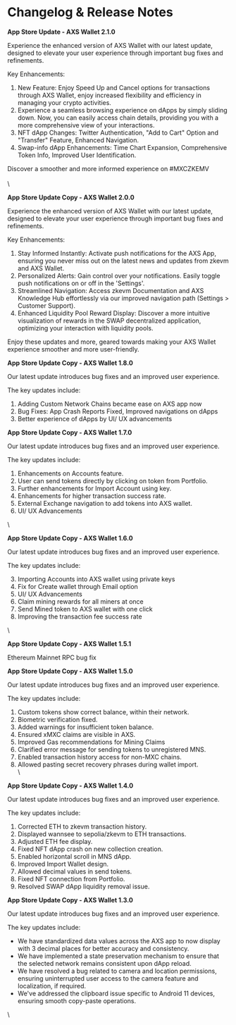 # Changelog & Release Notes

**App Store Update - AXS Wallet 2.1.0**

Experience the enhanced version of AXS Wallet with our latest update, designed to elevate your user experience through important bug fixes and refinements.

Key Enhancements:

1. New Feature: Enjoy Speed Up and Cancel options for transactions through AXS Wallet, enjoy increased flexibility and efficiency in managing your crypto activities.
2. Experience a seamless browsing experience on dApps by simply sliding down. Now, you can easily access chain details, providing you with a more comprehensive view of your interactions.
3. NFT dApp Changes: Twitter Authentication, "Add to Cart" Option and "Transfer" Feature, Enhanced Navigation.
4. Swap-info dApp Enhancements: Time Chart Expansion, Comprehensive Token Info, Improved User Identification.

Discover a smoother and more informed experience on #MXCZKEMV\
\
\


**App Store Update Copy - AXS Wallet 2.0.0**

Experience the enhanced version of AXS Wallet with our latest update, designed to elevate your user experience through important bug fixes and refinements.

Key Enhancements:

1. Stay Informed Instantly: Activate push notifications for the AXS App, ensuring you never miss out on the latest news and updates from zkevm and AXS Wallet.
2. Personalized Alerts: Gain control over your notifications. Easily toggle push notifications on or off in the 'Settings'.
3. Streamlined Navigation: Access zkevm Documentation and AXS Knowledge Hub effortlessly via our improved navigation path (Settings > Customer Support).
4. Enhanced Liquidity Pool Reward Display: Discover a more intuitive visualization of rewards in the SWAP decentralized application, optimizing your interaction with liquidity pools.

Enjoy these updates and more, geared towards making your AXS Wallet experience smoother and more user-friendly.



**App Store Update Copy - AXS Wallet 1.8.0**

Our latest update introduces bug fixes and an improved user experience.

The key updates include:

1. Adding Custom Network Chains became ease on AXS app now
2. Bug Fixes: App Crash Reports Fixed, Improved navigations on dApps
3. Better experience of dApps by UI/ UX advancements





**App Store Update Copy - AXS Wallet 1.7.0**

Our latest update introduces bug fixes and an improved user experience.

The key updates include:

1. Enhancements on Accounts feature.
2. User can send tokens directly by clicking on token from Portfolio.
3. Further enhancements for Import Account using key.
4. Enhancements for higher transaction success rate.
5. External Exchange navigation to add tokens into AXS wallet.
6. UI/ UX Advancements&#x20;



\


**App Store Update Copy - AXS Wallet 1.6.0**

Our latest update introduces bug fixes and an improved user experience.

The key updates include:

3. Importing Accounts into AXS wallet using private keys
4. Fix for Create wallet through Email option
5. UI/ UX Advancements
6. Claim mining rewards for all miners at once
7. Send Mined token to AXS wallet with one click
8. Improving the transaction fee success rate

\


**App Store Update Copy - AXS Wallet 1.5.1**

Ethereum Mainnet RPC bug fix



**App Store Update Copy - AXS Wallet 1.5.0**

Our latest update introduces bug fixes and an improved user experience.

The key updates include:

1. Custom tokens show correct balance, within their network.
2. Biometric verification fixed.
3. Added warnings for insufficient token balance.
4. Ensured xMXC claims are visible in AXS.
5. Improved Gas recommendations for Mining Claims
6. Clarified error message for sending tokens to unregistered MNS.
7. Enabled transaction history access for non-MXC chains.
8. Allowed pasting secret recovery phrases during wallet import.\
   \


**App Store Update Copy - AXS Wallet 1.4.0**

Our latest update introduces bug fixes and an improved user experience.

The key updates include:

1. Corrected ETH to zkevm transaction history.
2. Displayed wannsee to sepolia/zkevm to ETH transactions.
3. Adjusted ETH fee display.
4. Fixed NFT dApp crash on new collection creation.
5. Enabled horizontal scroll in MNS dApp.
6. Improved Import Wallet design.
7. Allowed decimal values in send tokens.
8. Fixed NFT connection from Portfolio.
9. Resolved SWAP dApp liquidity removal issue.



**App Store Update Copy - AXS Wallet 1.3.0**

Our latest update introduces bug fixes and an improved user experience.

The key updates include:

* We have standardized data values across the AXS app to now display with 3 decimal places for better accuracy and consistency.
* We have implemented a state preservation mechanism to ensure that the selected network remains consistent upon dApp reload.
* We have resolved a bug related to camera and location permissions, ensuring uninterrupted user access to the camera feature and localization, if required.
* We've addressed the clipboard issue specific to Android 11 devices, ensuring smooth copy-paste operations.

\
